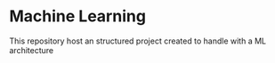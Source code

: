 # Machine Learning 

This repository host an structured project created to handle with a ML architecture
